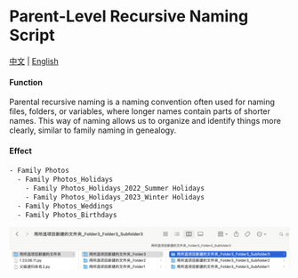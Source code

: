 # Parent-Level Recursive Naming Script

[中文](README.md) | [English](README_ENGLISH.md)

#### Function

Parental recursive naming is a naming convention often used for naming files, folders, or variables, where longer names contain parts of shorter names. This way of naming allows us to organize and identify things more clearly, similar to family naming in genealogy.

#### Effect

~~~
- Family Photos
  - Family Photos_Holidays
    - Family Photos_Holidays_2022_Summer Holidays
    - Family Photos_Holidays_2023_Winter Holidays
  - Family Photos_Weddings
  - Family Photos_Birthdays
~~~

![Snipaste_2024-01-17_23-20-07](Snipaste_2024-01-17_23-20-07.png)